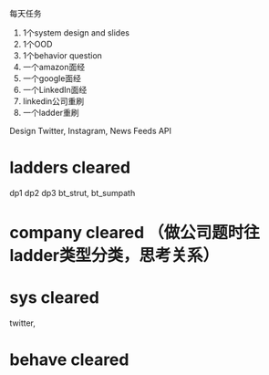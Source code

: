 每天任务
1. 1个system design and slides
2. 1个OOD
3. 1个behavior question
4. 一个amazon面经
5. 一个google面经
6. 一个LinkedIn面经
7. linkedin公司重刷
8. 一个ladder重刷

Design Twitter, Instagram, News Feeds API

# ladders cleared
dp1 dp2 dp3
bt_strut, bt_sumpath

# company cleared （做公司题时往ladder类型分类，思考关系）

# sys cleared
twitter,

# behave cleared
